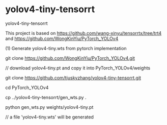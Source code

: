 # yolov4-tiny-tensorrt
yolov4-tiny-tensorrt

This project is based on https://github.com/wang-xinyu/tensorrtx/tree/trt4 and https://github.com/WongKinYiu/PyTorch_YOLOv4

(1) Generate yolov4-tiny.wts from pytorch implementation

git clone https://github.com/WongKinYiu/PyTorch_YOLOv4.git

// download yolov4-tiny.pt and copy it into PyTorch_YOLOv4/weights

git clone https://github.com/tjuskyzhang/yolov4-tiny-tensorrt.git

cd PyTorch_YOLOv4

cp ../yolov4-tiny-tensorrt/gen_wts.py .

python gen_wts.py weights/yolov4-tiny.pt

// a file 'yolov4-tiny.wts' will be generated

